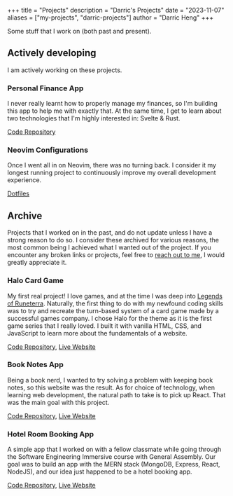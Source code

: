 +++
title = "Projects"
description = "Darric's Projects"
date = "2023-11-07"
aliases = ["my-projects", "darric-projects"]
author = "Darric Heng"
+++

Some stuff that I work on (both past and present).

## Actively developing

I am actively working on these projects.

### Personal Finance App

I never really learnt how to properly manage my finances, so I'm building this app to help me with exactly that. At the same time, I get to learn about two technologies that I'm highly interested in: Svelte & Rust.

[Code Repository](https://github.com/darricheng/finance-app)

### Neovim Configurations

Once I went all in on Neovim, there was no turning back. I consider it my longest running project to continuously improve my overall development experience.

[Dotfiles](https://github.com/darricheng/nvim.config)

## Archive

Projects that I worked on in the past, and do not update unless I have a strong reason to do so. I consider these archived for various reasons, the most common being I achieved what I wanted out of the project. If you encounter any broken links or projects, feel free to [reach out to me](/contact/), I would greatly appreciate it.

### Halo Card Game

My first real project! I love games, and at the time I was deep into [Legends of Runeterra](https://playruneterra.com/en-us/). Naturally, the first thing to do with my newfound coding skills was to try and recreate the turn-based system of a card game made by a successful games company. I chose Halo for the theme as it is the first game series that I really loved. I built it with vanilla HTML, CSS, and JavaScript to learn more about the fundamentals of a website.

[Code Repository](https://github.com/darricheng/halo-card-game), [Live Website](https://darricheng.github.io/halo-card-game/)

### Book Notes App

Being a book nerd, I wanted to try solving a problem with keeping book notes, so this website was the result. As for choice of technology, when learning web development, the natural path to take is to pick up React. That was the main goal with this project.

[Code Repository](https://github.com/darricheng/book-notes-app), [Live Website](https://book-notes-app.vercel.app/)

### Hotel Room Booking App

A simple app that I worked on with a fellow classmate while going through the Software Engineering Immersive course with General Assembly. Our goal was to build an app with the MERN stack (MongoDB, Express, React, NodeJS), and our idea just happened to be a hotel booking app.

[Code Repository](https://github.com/darricheng/mern-stack-frontend), [Live Website](https://hotel-room-booking-app.vercel.app/)
